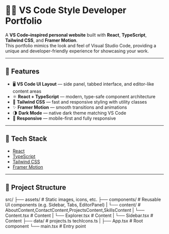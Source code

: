 # 🧑‍💻 VS Code Style Developer Portfolio

A **VS Code–inspired personal website** built with **React**, **TypeScript**, **Tailwind CSS**, and **Framer Motion**.  
This portfolio mimics the look and feel of Visual Studio Code, providing a unique and developer-friendly experience for showcasing your work.

---

## 🎯 Features

- 🖥️ **VS Code UI Layout** — side panel, tabbed interface, and editor-like content areas
- ⚛️ **React + TypeScript** — modern, type-safe component architecture
- 🎨 **Tailwind CSS** — fast and responsive styling with utility classes
- ✨ **Framer Motion** — smooth transitions and animations
- 🌗 **Dark Mode** — native dark theme matching VS Code
- 📱 **Responsive** — mobile-first and fully responsive

---

## 🚀 Tech Stack

- [React](https://reactjs.org/)
- [TypeScript](https://www.typescriptlang.org/)
- [Tailwind CSS](https://tailwindcss.com/)
- [Framer Motion](https://www.framer.com/motion/)

---

## 📁 Project Structure

src/
├── assets/ # Static images, icons, etc.
├── components/ # Reusable UI components (e.g. Sidebar, Tabs, EditorPanel)
| └── content/ # AboutContent,ContactContent,ProjectsContent,SkillsContent
| └── Content.tsx # Content
| └── Explorer.tsx # Content
| └── Sidebar.tsx # Content
├── data/ # projects.ts techIcons.ts
|
├── App.tsx # Root component
└── main.tsx # Entry point
